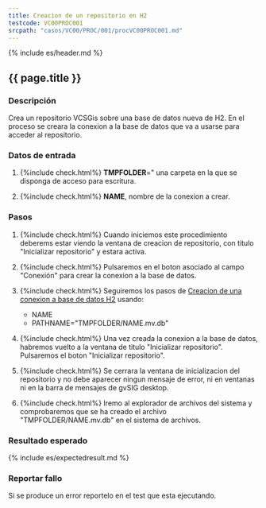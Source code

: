 ```yaml
---
title: Creacion de un repositorio en H2
testcode: VC00PROC001
srcpath: "casos/VC00/PROC/001/procVC00PROC001.md"
---
```


{% include es/header.md %}

## {{ page.title }}

### Descripción

Crea un repositorio VCSGis sobre una base de datos nueva de H2.
En el proceso se creara la conexion a la base de datos que va a usarse para acceder al repositorio.

### Datos de entrada

1. {%include check.html%} **TMPFOLDER**="<span id="TMPFOLDER"></span><script>window.alert("Mensajeeee!!")</script>
   una carpeta en la que se disponga de acceso para escritura.

2. {%include check.html%} **NAME**, nombre de la conexion a crear.

### Pasos

1. {%include check.html%} Cuando iniciemos este procedimiento deberems estar viendo
   la ventana de creacion de repositorio, con titulo "Inicializar repositorio" y estara activa.

2. {%include check.html%} Pulsaremos en el boton asociado al campo "Conexión" para crear la conexion a la base de datos.

3. {%include check.html%} Seguiremos los pasos de [Creacion de una conexion a base de datos H2](../../PROC/000/procVC00PROC000.md) 
   usando: 
   * NAME 
   * PATHNAME="TMPFOLDER/NAME.mv.db"

4. {%include check.html%} Una vez creada la conexion a la base de datos, habremos vuelto a la ventana de titulo "Inicializar repositorio".
   Pulsaremos el boton "Inicializar repositorio".

5. {%include check.html%} Se cerrara la ventana de inicializacion del repositorio y no debe aparecer ningun mensaje de error, ni en
   ventanas ni en la barra de mensajes de gvSIG desktop.
   
7. {%include check.html%} Iremo al explorador de archivos del sistema y comprobaremos que se ha creado el archivo 
   "TMPFOLDER/NAME.mv.db" en el sistema de archivos.

### Resultado esperado

{% include es/expectedresult.md %}

### Reportar fallo

Si se produce un error reportelo en el test que esta ejecutando.

